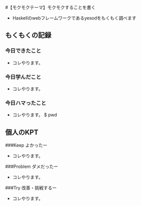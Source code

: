 #【モクモクテーマ】モクモクすることを書く
* Haskellのwebフレームワークであるyesodをもくもく調べます

## もくもくの記録
### 今日できたこと
* コレやります。

### 今日学んだこと
* コレやります。

### 今日ハマったこと
* コレやります。
 $ pwd

## 個人のKPT
###Keep よかったー
* コレやります。

###Problem ダメだったー
* コレやります。

###Try 改善・挑戦するー
* コレやります。


